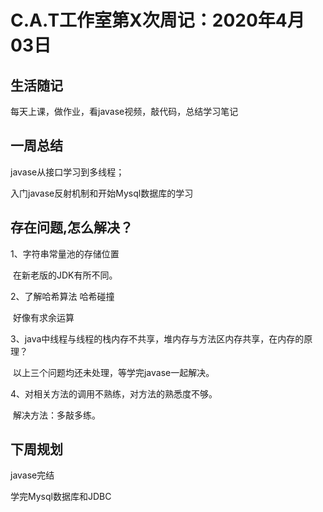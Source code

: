 # C.A.T工作室第X次周记：2020年4月03日

## 生活随记

每天上课，做作业，看javase视频，敲代码，总结学习笔记

## 一周总结

javase从接口学习到多线程；

入门javase反射机制和开始Mysql数据库的学习

## 存在问题,怎么解决？

1、字符串常量池的存储位置

​		在新老版的JDK有所不同。

2、了解哈希算法	哈希碰撞

​		好像有求余运算

3、java中线程与线程的栈内存不共享，堆内存与方法区内存共享，在内存的原理？

​	以上三个问题均还未处理，等学完javase一起解决。

4、对相关方法的调用不熟练，对方法的熟悉度不够。				

​		解决方法：多敲多练。

## 下周规划

javase完结

学完Mysql数据库和JDBC